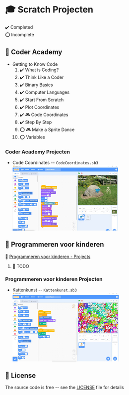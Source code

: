 # :mortar_board: Scratch Projecten

:heavy_check_mark: Completed  
:o: Incomplete

## :beginner: Coder Academy

- Getting to Know Code
  1. :heavy_check_mark: What is Coding?
  2. :heavy_check_mark: Think Like a Coder
  3. :heavy_check_mark: Binary Basics
  4. :heavy_check_mark: Computer Languages
  5. :heavy_check_mark: Start From Scratch
  6. :heavy_check_mark: Plot Coordinates
  7. :heavy_check_mark: :video_game: Code Coordinates
  8. :heavy_check_mark: Step By Step
  9. :o: :video_game: Make a Sprite Dance
  10. :o: Variables

### Coder Academy Projecten

- Code Coordinates -- `CodeCoordinates.sb3`  
  ![Code Coordinates Scratch project](screenshots/CodeCoordinates.jpg)

## :beginner: Programmeren voor kinderen

:link: [Programmeren voor kinderen - Projects](https://www.lannoo.be/nl/programmeren-voor-kinderen-projects-0)

1. :construction: TODO

### Programmeren voor kinderen Projecten

- Kattenkunst -- `Kattenkunst.sb3`  
  ![Kattenkunst Scratch project](screenshots/Kattenkunst.jpg)

## :page_with_curl: License

The source code is free -- see the [LICENSE](LICENSE) file for details
